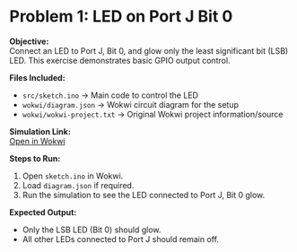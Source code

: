 # Problem 1: LED on Port J Bit 0

**Objective:**  
Connect an LED to Port J, Bit 0, and glow only the least significant bit (LSB) LED. This exercise demonstrates basic GPIO output control.

**Files Included:**  
- `src/sketch.ino` → Main code to control the LED  
- `wokwi/diagram.json` → Wokwi circuit diagram for the setup  
- `wokwi/wokwi-project.txt` → Original Wokwi project information/source

**Simulation Link:**  
[Open in Wokwi](https://wokwi.com/projects/443543327131820033)

**Steps to Run:**  
1. Open `sketch.ino` in Wokwi.  
2. Load `diagram.json` if required.  
3. Run the simulation to see the LED connected to Port J, Bit 0 glow.

**Expected Output:**  
- Only the LSB LED (Bit 0) should glow.  
- All other LEDs connected to Port J should remain off.
